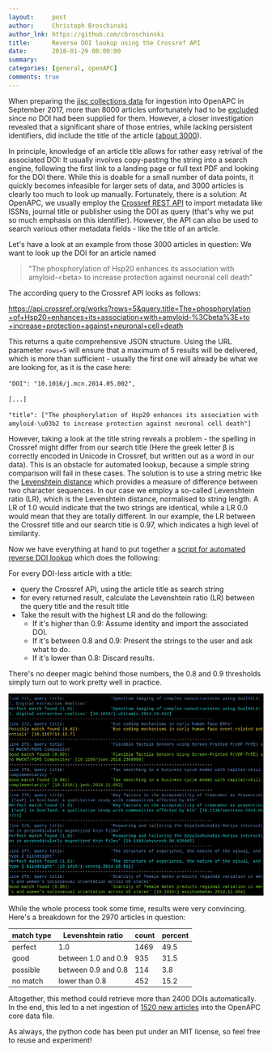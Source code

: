```yaml
---
layout:     post
author:     Christoph Broschinski
author_lnk: https://github.com/cbroschinski
title:      Reverse DOI lookup using the Crossref API
date:       2018-01-29 08:00:00
summary:    
categories: [general, openAPC]
comments: true
---
```


When preparing the [jisc collections data](https://openapc.github.io/general/openapc/2017/09/14/jisc/) for ingestion into OpenAPC in September 2017, more than 8000 articles unfortunately had to be [excluded](https://github.com/OpenAPC/openapc-de/tree/master/data/jisc_collections#statistics) since no DOI had been supplied for them. 
However, a closer investigation revealed that a significant share of those entries, while lacking persistent identifiers, did include the title of the article ([about 3000](https://github.com/OpenAPC/openapc-de/blob/master/data/jisc_collections/reconstructed_doi_articles/jisc_doiless_articles_with_titles.csv)). 

In principle, knowledge of an article title allows for rather easy retrival of the associated DOI: It usually involves copy-pasting the string into a search engine, following the first link to a landing page or full text PDF and looking for the DOI there.
While this is doable for a small number of data points, it quickly becomes infeasible for larger sets of data, and 3000 articles is clearly too much to look up manually.
Fortunately, there is a solution: At OpenAPC, we usually employ the [Crossref REST API](https://github.com/CrossRef/rest-api-doc) to import metadata like ISSNs, journal title or publisher using the DOI as query (that's why we put so much emphasis on this identifier). 
However, the API can also be used to search various other metadata fields - like the title of an article.

Let's have a look at an example from those 3000 articles in question: We want to look up the DOI for an article named

> "The phosphorylation of Hsp20 enhances its association with amyloid-&lt;beta&gt; to increase protection against neuronal cell death"

The according query to the Crossref API looks as follows:

[https://api.crossref.org/works?rows=5&query.title=The+phosphorylation +of+Hsp20+enhances+its+association+with+amyloid-%3Cbeta%3E+to +increase+protection+against+neuronal+cell+death](https://api.crossref.org/works?rows=5&query.title=The+phosphorylation+of+Hsp20+enhances+its+association+with+amyloid-%3Cbeta%3E+to+increase+protection+against+neuronal+cell+death)

This returns a quite comprehensive JSON structure. Using the URL parameter `rows=5` will ensure that a maximum of 5 results will be delivered, which is more than sufficient - usually the first one will already be what we are looking for, as it is the case here:

`
"DOI": "10.1016/j.mcn.2014.05.002",
`

`
[...]
`

`
"title": ["The phosphorylation of Hsp20 enhances its association with amyloid-\u03b2 to increase protection against neuronal cell death"]
`

However, taking a look at the title string reveals a problem - the spelling in Crossref might differ from our search title (Here the greek letter β is correctly encoded in Unicode in Crossref, but written out as a word in our data). 
This is an obstacle for automated lookup, because a simple string comparison will fail in these cases. 
The solution is to use a string metric like the [Levenshtein distance](https://en.wikipedia.org/wiki/Levenshtein_distance) which provides a measure of difference between two character sequences. 
In our case we employ a so-called Levenshtein ratio (LR), which is the Levenshtein distance, normalised to string length.
A LR of 1.0 would indicate that the two strings are identical, while a LR 0.0 would mean that they are totally different.
In our example, the LR between the Crossref title and our search title is 0.97, which indicates a high level of similarity.

Now we have everything at hand to put together a [script for automated reverse DOI lookup](https://github.com/OpenAPC/openapc-de/blob/master/python/import_dois.py) which does the following:

For every DOI-less article with a title: 

* query the Crossref API, using the article title as search string
* for every returned result, calculate the Levenshtein ratio (LR) between the query title and the result title
* Take the result with the highest LR and do the following:
    * If it's higher than 0.9: Assume identity and import the associated DOI.
    * If it's between 0.8 and 0.9: Present the strings to the user and ask what to do.
    * If it's lower than 0.8: Discard results.

There's no deeper magic behind those numbers, the 0.8 and 0.9 thresholds simply turn out to work pretty well in practice.

![screenshot of the lookup script](/figure/reverse_doi_lookup_screen.png)

While the whole process took some time, results were very convincing. Here's a breakdown for the 2970 articles in question:

|match type               | Levenshtein ratio   | count | percent |
|:------------------------|---------------------|-------|---------|
| perfect                 | 1.0                 | 1469  |  49.5   |
| good                    | between 1.0 and 0.9 | 935   |  31.5   |
| possible                | between 0.9 and 0.8 | 114   |   3.8   |
| no match                | lower than 0.8      | 452   |  15.2   |

Altogether, this method could retrieve more than 2400 DOIs automatically. In the end, this led to a net ingestion of [1520 new articles](https://github.com/OpenAPC/openapc-de/tree/master/data/jisc_collections#reconstructed-dois) into the OpenAPC core data file.

As always, the python code has been put under an MIT license, so feel free to reuse and experiment!

